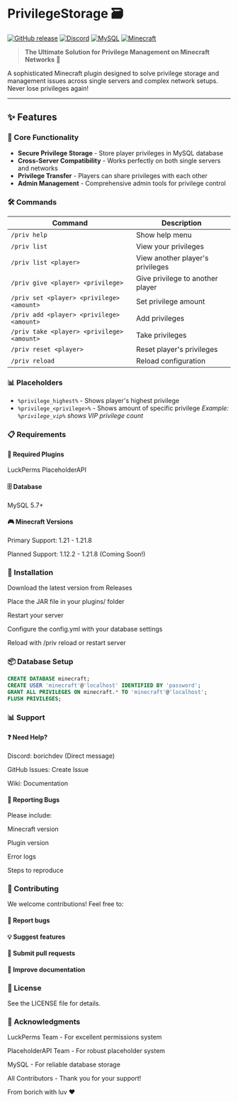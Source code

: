 # PrivilegeStorage 🗃️

[![GitHub release](https://img.shields.io/github/v/release/borichdev/PrivilegeStorage?style=for-the-badge)](https://github.com/borichdev/PrivilegeStorage/releases)
[![Discord](https://img.shields.io/discord/your-server-id?color=7289DA&label=Discord&logo=discord&style=for-the-badge)](https://discord.gg/PWp3Et5U)
[![MySQL](https://img.shields.io/badge/MySQL-Supported-orange?style=for-the-badge&logo=mysql)](https://mysql.com)
[![Minecraft](https://img.shields.io/badge/Minecraft-1.21-green?style=for-the-badge&logo=minecraft)](https://minecraft.net)

> **The Ultimate Solution for Privilege Management on Minecraft Networks** 🌟

A sophisticated Minecraft plugin designed to solve privilege storage and management issues across single servers and complex network setups. Never lose privileges again!

---

## ✨ Features

### 🎯 Core Functionality
- **Secure Privilege Storage** - Store player privileges in MySQL database
- **Cross-Server Compatibility** - Works perfectly on both single servers and networks
- **Privilege Transfer** - Players can share privileges with each other
- **Admin Management** - Comprehensive admin tools for privilege control

### 🛠️ Commands
| Command | Description |
|---------|-------------|
| `/priv help` | Show help menu |
| `/priv list` | View your privileges |
| `/priv list <player>` | View another player's privileges |
| `/priv give <player> <privilege>` | Give privilege to another player |
| `/priv set <player> <privilege> <amount>` | Set privilege amount |
| `/priv add <player> <privilege> <amount>` | Add privileges |
| `/priv take <player> <privilege> <amount>` | Take privileges |
| `/priv reset <player>` | Reset player's privileges |
| `/priv reload` | Reload configuration |

### 📊 Placeholders
- `%privilege_highest%` - Shows player's highest privilege
- `%privilege_<privilege>%` - Shows amount of specific privilege
  *Example: `%privilege_vip%` shows VIP privilege count*

### 📋 Requirements

#### 🔧 Required Plugins
LuckPerms
PlaceholderAPI

#### 🗄️ Database
MySQL 5.7+

#### 🎮 Minecraft Versions
Primary Support: 1.21 - 1.21.8

Planned Support: 1.12.2 - 1.21.8 (Coming Soon!)

### 🚀 Installation
Download the latest version from Releases

Place the JAR file in your plugins/ folder

Restart your server

Configure the config.yml with your database settings

Reload with /priv reload or restart server

### 📦 Database Setup

``` sql
CREATE DATABASE minecraft;
CREATE USER 'minecraft'@'localhost' IDENTIFIED BY 'password';
GRANT ALL PRIVILEGES ON minecraft.* TO 'minecraft'@'localhost';
FLUSH PRIVILEGES;
```

### 📊 Support
#### ❓ Need Help?
Discord: borichdev (Direct message)

GitHub Issues: Create Issue

Wiki: Documentation

#### 🐛 Reporting Bugs
Please include:

Minecraft version

Plugin version

Error logs

Steps to reproduce

### 🌟 Contributing
We welcome contributions! Feel free to:

#### 🐛 Report bugs

#### 💡 Suggest features

#### 🔧 Submit pull requests

#### 📖 Improve documentation

### 📄 License
See the LICENSE file for details.

### 🙏 Acknowledgments
LuckPerms Team - For excellent permissions system

PlaceholderAPI Team - For robust placeholder system

MySQL - For reliable database storage

All Contributors - Thank you for your support!



From borich with luv ❤️
